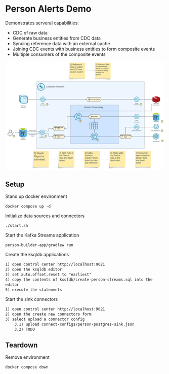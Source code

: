 # Person Alerts Demo

Demonstrates serveral capabilities:
- CDC of raw data
- Generate business entities from CDC data
- Syncing reference data with an external cache
- Joining CDC events with business entities to form composite events
- Multiple consumers of the composite events

![Demo Workflow](Person-Alerts-Demo.png)

## Setup
Stand up docker environment

    docker compose up -d

Initialize data sources and connectors

    ./start.sh

Start the Kafka Streams application

    person-builder-app/gradlew run

Create the ksqldb applications

    1) open control center http://localhost:9021
    2) open the ksqldb editor
    3) set auto.offset.reset to "earliest"
    4) copy the contents of ksqldb/create-person-streams.sql into the editor
    5) execute the statements

Start the sink connectors

    1) open control center http://localhost:9021
    2) open the create new connectors form
    3) select upload a connector config
        3.1) upload connect-configs/person-postgres-sink.json
        3.2) TODO

## Teardown
Remove environment

    docker compose down